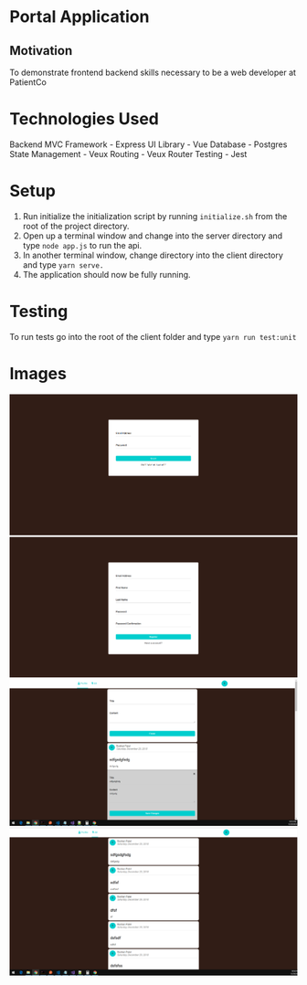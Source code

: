 # Portal Application

## Motivation
To demonstrate frontend backend skills necessary to be a web developer at PatientCo

# Technologies Used
Backend MVC Framework - Express
UI Library - Vue
Database - Postgres
State Management - Veux
Routing - Veux Router
Testing - Jest

# Setup
1. Run initialize the initialization script by running `initialize.sh` from the root of the project directory.
2. Open up a terminal window and change into the server directory and type `node app.js` to run the api.
3. In another terminal window, change directory into the client directory and type `yarn serve.`
4. The application should now be fully running.

# Testing
To run tests go into the root of the client folder and type `yarn run test:unit`

# Images
![Alt text](images/portal-login.png "Login Page")
![Alt text](images/portal-register.png "Registration View")
![Alt text](images/portal-profile-view.png "Profile View")
![Alt text](images/portal-all-view.png "All Post View")

